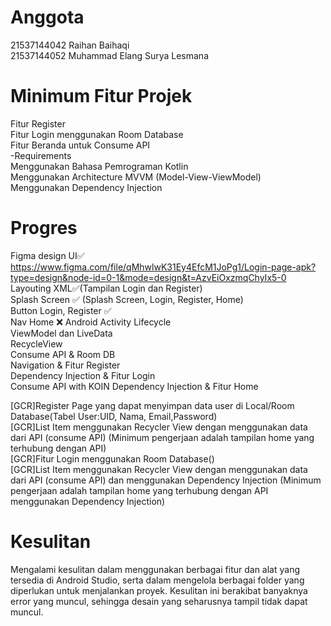 # Anggota  
21537144042 Raihan Baihaqi  
21537144052 Muhammad Elang Surya Lesmana

# Minimum Fitur Projek
Fitur Register  
Fitur Login menggunakan Room Database  
Fitur Beranda untuk Consume API  
-Requirements  
Menggunakan Bahasa Pemrograman Kotlin  
Menggunakan Architecture MVVM (Model-View-ViewModel)  
Menggunakan Dependency Injection  

# Progres
Figma design UI✅  
https://www.figma.com/file/qMhwlwK31Ey4EfcM1JoPg1/Login-page-apk?type=design&node-id=0-1&mode=design&t=AzvEiOxzmqChyIx5-0  
Layouting XML✅(Tampilan Login dan Register)  
Splash Screen ✅ (Splash Screen, Login, Register, Home)  
Button Login, Register ✅  
Nav Home ❌
Android Activity Lifecycle  
ViewModel dan LiveData  
RecycleView  
Consume API & Room DB  
Navigation & Fitur Register  
Dependency Injection & Fitur Login  
Consume API with KOIN Dependency Injection & Fitur Home  

[GCR]Register Page yang dapat menyimpan data user di Local/Room Database(Tabel User:UID, Nama, Email,Password)  
[GCR]List Item menggunakan Recycler View dengan  menggunakan data dari API (consume API) (Minimum pengerjaan adalah tampilan home yang terhubung dengan API)  
[GCR]Fitur Login menggunakan Room Database()  
[GCR]List Item menggunakan Recycler View dengan  menggunakan data dari API (consume API) dan menggunakan Dependency Injection (Minimum pengerjaan adalah tampilan home yang terhubung dengan API menggunakan Dependency Injection)  

# Kesulitan
Mengalami kesulitan dalam menggunakan berbagai fitur dan alat yang tersedia di Android Studio, serta dalam mengelola berbagai folder yang diperlukan untuk menjalankan proyek. Kesulitan ini berakibat banyaknya error yang muncul, sehingga desain yang seharusnya tampil tidak dapat muncul.  
